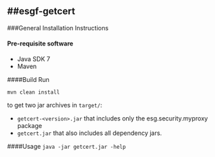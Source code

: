 ##esgf-getcert
---

###General Installation Instructions

#### Pre-requisite software

* Java SDK 7
* Maven

####Build
Run

`mvn clean install`

to get two jar archives in `target/`:
* `getcert-<version>.jar` that includes only the esg.security.myproxy package
* `getcert.jar` that also includes all dependency jars.

####Usage
`java -jar getcert.jar -help`
